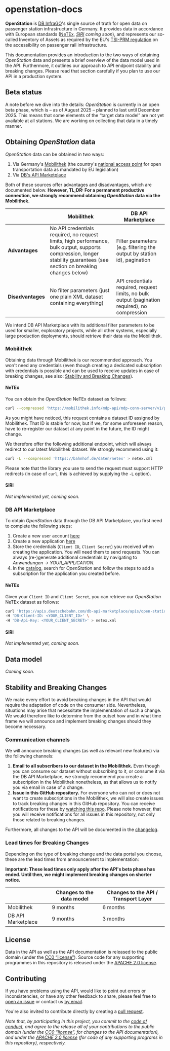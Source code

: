 # openstation-docs

**OpenStation** is [DB InfraGO](https://www.dbinfrago.com/)'s single source of truth for open data on passenger station infrastructure in Germany. It provides data in accordance with European standards ([NeTEx](https://netex-cen.eu), _[SIRI](https://siri-cen.eu) coming soon_), and represents our so-called Inventory of Assets as required by the EU's [TSI-PRM regulation](https://www.era.europa.eu/domains/technical-specifications-interoperability/persons-disabilities-and-reduced-mobility-tsi_en) on the accessibility on passenger rail infrastructure.

This documentation provides an introduction to the two ways of obtaining _OpenStation_ data and presents a brief overview of the data model used in the API. Furthermore, it outlines our approach to API endpoint stability and breaking changes. Please read that section carefully if you plan to use our API in a production system.

## Beta status

A note before we dive into the details: _OpenStation_ is currently in an open beta phase, which is – as of August 2025 – planned to last until December 2025. This means that some elements of the “target data model” are not yet available at all stations. We are working on collecting that data in a timely manner.

## Obtaining _OpenStation_ data

_OpenStation_ data can be obtained in two ways:

1. Via Germany's [Mobilithek](https://mobilithek.info/organisation/offers/879076212433727488) (the country's [national access point](https://transport.ec.europa.eu/transport-themes/smart-mobility/road/its-directive-and-action-plan/national-access-points_en) for open transportation data as mandated by EU legislation)
2. Via [DB's API Marketplace](https://developers.deutschebahn.com/db-api-marketplace/apis/)

Both of these sources offer advantages and disadvantages, which are documented below. **However, TL;DR: For a permanent productive connection, we strongly recommend obtaining _OpenStation_ data via the Mobilithek.**

|                 | Mobilithek | DB API Marketplace |
|-----------------|------------|--------------------|
|**Advantages**   | No API credentials required, no request limits, high performance, bulk output, supports compression, longer stability guarantees (see section on breaking changes below) | Filter parameters (e.g. filtering the output by station id), pagination |
|**Disadvantages**| No filter parameters (just one plain XML dataset containing everything) | API credentials required, request limits, no bulk output (pagination required), no compression |

We intend DB API Marketplace with its additional filter parameters to be used for smaller, exploratory projects, while all other systems, especially large production deployments, should retrieve their data via the Mobilithek.

### Mobilithek

Obtaining data through Mobilithek is our recommended approach. You won't need any credentials (even though creating a dedicated subscription with credentials is possible and can be used to receive updates in case of breaking changes, see also: [Stability and Breaking Changes](#stability-and-breaking-changes)).

#### NeTEx

You can obtain the _OpenStation_ NeTEx dataset as follows:

```sh
curl --compressed 'https://mobilithek.info/mdp-api/mdp-conn-server/v1/publication/879076212433727488/file/noauth' > netex.xml
```

As you might have noticed, this request contains a dataset ID assigned by Mobilithek. That ID is stable for now, but if we, for some unforeseen reason, have to re-register our dataset at any point in the future, the ID might change.

We therefore offer the following additional endpoint, which will always redirect to our latest Mobilithek dataset. We strongly recommend using it:

```sh
curl -L --compressed 'https://bahnhof.de/daten/netex' > netex.xml
```

Please note that the library you use to send the request must support HTTP redirects (in case of `curl`, this is achieved by supplying the `-L` option).

#### SIRI

_Not implemented yet, coming soon._

### DB API Marketplace

To obtain _OpenStation_ data through the DB API Marketplace, you first need to complete the following steps:

1. Create a new user account [here](https://developers.deutschebahn.com/db-api-marketplace/apis/user/login)
2. Create a new application [here](https://developers.deutschebahn.com/db-api-marketplace/apis/application)
3. Store the credentials (`Client ID`, `Client Secret`) you received when creating the application. You will need them to send requests. You can always (re-)generate additional credentials by navigating to _Anwendungen → YOUR_APPLICATION_.
4. In the [catalog](https://developers.deutschebahn.com/db-api-marketplace/apis/product), search for _OpenStation_ and follow the steps to add a subscription for the application you created before.

#### NeTEx

Given your `Client ID` and `Client Secret`, you can retrieve our _OpenStation_ NeTEx dataset as follows:

```sh
curl 'https://apis.deutschebahn.com/db-api-marketplace/apis/open-station/v1/netex' \
-H 'DB-Client-ID: <YOUR_CLIENT_ID>' \
-H 'DB-Api-Key: <YOUR_CLIENT_SECRET>' > netex.xml
```

#### SIRI

_Not implemented yet, coming soon._

## Data model

_Coming soon._

## Stability and Breaking Changes

We make every effort to avoid breaking changes in the API that would require the adaptation of code on the consumer side. Nevertheless, situations may arise that necessitate the implementation of such a change. We would therefore like to determine from the outset how and in what time frame we will announce and implement breaking changes should they become necessary.

### Communication channels

We will announce breaking changes (as well as relevant new features) via the following channels:

1. **Email to all subscribers to our dataset in the Mobilithek.** Even though you can consume our dataset without subscribing to it, or consume it via the DB API Marketplace, we strongly recommend you create a subscription in the Mobilithek nonetheless, as that allows us to notify you via email in case of a change.
2. **Issue in this GitHub repository.** For everyone who can not or does not want to create subscriptions in the Mobilithek, we will also create issues to track breaking changes in this GitHub repository. You can receive notifications for these by [watching this repo](https://docs.github.com/en/account-and-profile/managing-subscriptions-and-notifications-on-github/setting-up-notifications/about-notifications#subscription-options). Please note however, that you will receive notifications for all issues in this repository, not only those related to breaking changes.

Furthermore, all changes to the API will be documented in the [changelog](./CHANGELOG.md).

### Lead times for Breaking Changes

Depending on the type of breaking change and the data portal you choose, these are the lead times from announcement to implementation:

**Important: These lead times only apply after the API's beta phase has ended. Until then, we might implement breaking changes on shorter notice.**

|                    | Changes to the data model | Changes to the API / Transport Layer |
|--------------------|--|--|
| Mobilithek         | 9 months | 6 months |
| DB API Marketplace | 9 months | 3 months |

## License

Data in the API as well as the API documentation is released to the public domain (under the [CC0 “license”](https://creativecommons.org/publicdomain/zero/1.0/)). Source code for any supporting programmes in this repository is released under the [APACHE 2.0 license](https://www.apache.org/licenses/LICENSE-2.0).

## Contributing

If you have problems using the API, would like to point out errors or inconsistencies, or have any other feedback to share, please feel free to [open an issue](https://github.com/dbinfrago/openstation-docs/issues) or contact us [by email](mailto:opendata.infrago@deutschebahn.com).

You're also invited to contribute directly by creating a [pull request](https://github.com/dbinfrago/openstation-docs/pulls).

_Note that, by participating in this project, you commit to the [code of conduct](CODE-OF-CONDUCT.md), and agree to the release all of your contributions to the public domain (under the [CC0 “license”](https://creativecommons.org/publicdomain/zero/1.0/), for changes to the API documentation), and under the [APACHE 2.0 license](https://www.apache.org/licenses/LICENSE-2.0) (for code of any supporting programs in this repository), respectively._
